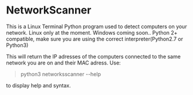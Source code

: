 # NetworkScanner
This is a Linux Terminal Python program used to detect computers on your network.
Linux only at the moment.
Windows coming soon..
Python 2+ compatible, make sure you are using the correct interpreter(Python2.7 or Python3)

This will return the IP adresses of the computers connected to the same network you are on and their MAC adress.
Use:
>python3 networksscanner --help 

to display help and syntax.
